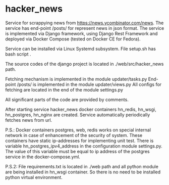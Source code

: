 # hacker_news

Service for scrappying news from https://news.ycombinator.com/news. The service has end-point /posts/ for represent news in json format. The service is implemented via Django framework, using Django Rest Framework and deployed via Docker Compose (tested on Docker CE for Fedora).

Service can be installed via Linux Systemd subsystem. File setup.sh has bash script .

The source codes of the django project is located in ./web/src/hacker_news path.

Fetching mechanism is implemented in the module updater/tasks.py
End-point /posts/ is implemented in the module updater/views.py
All configs for fetching are located in the end of the module settings.py

All significant parts of the code are provided by comments.

After starting service hacker_news docker containers hn_redis, hn_wsgi, hn_postgres, hn_nginx are created. Service automatically periodically fetches news from url. 

P.S.: Docker containers postgres, web, redis works on special internal network in case of enhancement of the security of system. These containers have static ip-addresses for implementing unit test.  There is variable hn_postgres_ipv4_address in the configuration module settings.py. The value of this variable must be equal to ip address of the postgres service in the docker-compose.yml.

P.S.2: File requirements.txt is located in ./web path and all python module are being installed in hn_wsgi container. So there is no need to be installed python virtual environment.
